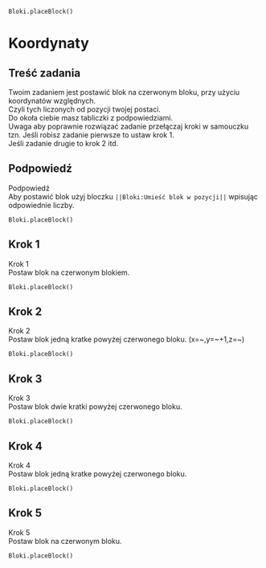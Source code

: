 ```blocks
Bloki.placeBlock()
```
# Koordynaty
## Treść zadania
Twoim zadaniem jest postawić blok na czerwonym bloku, przy użyciu koordynatów względnych. <br>
Czyli tych liczonych od pozycji twojej postaci.<br>
Do okoła ciebie masz tabliczki z podpowiedziami.<br>
Uwaga aby poprawnie rozwiązać zadanie przełączaj kroki w samouczku tzn. Jeśli robisz zadanie pierwsze to ustaw krok 1. <br>
Jeśli zadanie drugie to krok 2 itd.

## Podpowiedź
Podpowiedź<br>
Aby postawić blok użyj bloczku ``||Bloki:Umieść blok w pozycji||`` wpisując odpowiednie liczby.
```blocks
Bloki.placeBlock()
```

## Krok 1
Krok 1<br>
Postaw blok na czerwonym blokiem.
```blocks
Bloki.placeBlock()
```

## Krok 2
Krok 2<br>
Postaw blok jedną kratke powyżej czerwonego bloku. (x=~,y=~+1,z=~)
```blocks
Bloki.placeBlock()
```

## Krok 3
Krok 3<br>
Postaw blok dwie kratki powyżej czerwonego bloku.
```blocks
Bloki.placeBlock()
```

## Krok 4
Krok 4<br>
Postaw blok jedną kratke powyżej czerwonego bloku.
```blocks
Bloki.placeBlock()
```


## Krok 5
Krok 5<br>
Postaw blok na czerwonym bloku.
```blocks
Bloki.placeBlock()
```
